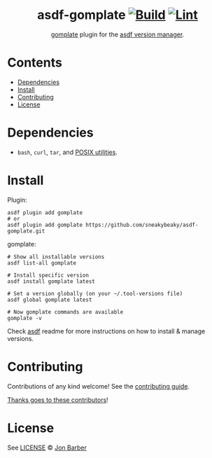 <div align="center">

# asdf-gomplate [![Build](https://github.com/sneakybeaky/asdf-gomplate/actions/workflows/build.yml/badge.svg)](https://github.com/sneakybeaky/asdf-gomplate/actions/workflows/build.yml) [![Lint](https://github.com/sneakybeaky/asdf-gomplate/actions/workflows/lint.yml/badge.svg)](https://github.com/sneakybeaky/asdf-gomplate/actions/workflows/lint.yml)

[gomplate](https://docs.gomplate.ca/) plugin for the [asdf version manager](https://asdf-vm.com).

</div>

# Contents

- [Dependencies](#dependencies)
- [Install](#install)
- [Contributing](#contributing)
- [License](#license)

# Dependencies

- `bash`, `curl`, `tar`, and [POSIX utilities](https://pubs.opengroup.org/onlinepubs/9699919799/idx/utilities.html).

# Install

Plugin:

```shell
asdf plugin add gomplate
# or
asdf plugin add gomplate https://github.com/sneakybeaky/asdf-gomplate.git
```

gomplate:

```shell
# Show all installable versions
asdf list-all gomplate

# Install specific version
asdf install gomplate latest

# Set a version globally (on your ~/.tool-versions file)
asdf global gomplate latest

# Now gomplate commands are available
gomplate -v
```

Check [asdf](https://github.com/asdf-vm/asdf) readme for more instructions on how to
install & manage versions.

# Contributing

Contributions of any kind welcome! See the [contributing guide](contributing.md).

[Thanks goes to these contributors](https://github.com/sneakybeaky/asdf-gomplate/graphs/contributors)!

# License

See [LICENSE](LICENSE) © [Jon Barber](https://github.com/sneakybeaky/)
